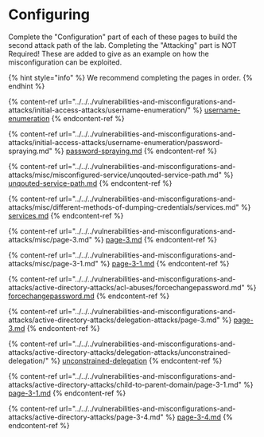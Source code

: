 # Configuring

Complete the "Configuration" part of each of these pages to build the second attack path of the lab. Completing the "Attacking" part is NOT Required! These are added to give as an example on how the misconfiguration can be exploited.

{% hint style="info" %}
We recommend completing the pages in order.
{% endhint %}

{% content-ref url="../../../vulnerabilities-and-misconfigurations-and-attacks/initial-access-attacks/username-enumeration/" %}
[username-enumeration](../../../vulnerabilities-and-misconfigurations-and-attacks/initial-access-attacks/username-enumeration/)
{% endcontent-ref %}

{% content-ref url="../../../vulnerabilities-and-misconfigurations-and-attacks/initial-access-attacks/username-enumeration/password-spraying.md" %}
[password-spraying.md](../../../vulnerabilities-and-misconfigurations-and-attacks/initial-access-attacks/username-enumeration/password-spraying.md)
{% endcontent-ref %}

{% content-ref url="../../../vulnerabilities-and-misconfigurations-and-attacks/misc/misconfigured-service/unqouted-service-path.md" %}
[unqouted-service-path.md](../../../vulnerabilities-and-misconfigurations-and-attacks/misc/misconfigured-service/unqouted-service-path.md)
{% endcontent-ref %}

{% content-ref url="../../../vulnerabilities-and-misconfigurations-and-attacks/misc/different-methods-of-dumping-credentials/services.md" %}
[services.md](../../../vulnerabilities-and-misconfigurations-and-attacks/misc/different-methods-of-dumping-credentials/services.md)
{% endcontent-ref %}

{% content-ref url="../../../vulnerabilities-and-misconfigurations-and-attacks/misc/page-3.md" %}
[page-3.md](../../../vulnerabilities-and-misconfigurations-and-attacks/misc/page-3.md)
{% endcontent-ref %}

{% content-ref url="../../../vulnerabilities-and-misconfigurations-and-attacks/misc/page-3-1.md" %}
[page-3-1.md](../../../vulnerabilities-and-misconfigurations-and-attacks/misc/page-3-1.md)
{% endcontent-ref %}

{% content-ref url="../../../vulnerabilities-and-misconfigurations-and-attacks/active-directory-attacks/acl-abuses/forcechangepassword.md" %}
[forcechangepassword.md](../../../vulnerabilities-and-misconfigurations-and-attacks/active-directory-attacks/acl-abuses/forcechangepassword.md)
{% endcontent-ref %}

{% content-ref url="../../../vulnerabilities-and-misconfigurations-and-attacks/active-directory-attacks/delegation-attacks/page-3.md" %}
[page-3.md](../../../vulnerabilities-and-misconfigurations-and-attacks/active-directory-attacks/delegation-attacks/page-3.md)
{% endcontent-ref %}

{% content-ref url="../../../vulnerabilities-and-misconfigurations-and-attacks/active-directory-attacks/delegation-attacks/unconstrained-delegation/" %}
[unconstrained-delegation](../../../vulnerabilities-and-misconfigurations-and-attacks/active-directory-attacks/delegation-attacks/unconstrained-delegation/)
{% endcontent-ref %}

{% content-ref url="../../../vulnerabilities-and-misconfigurations-and-attacks/active-directory-attacks/child-to-parent-domain/page-3-1.md" %}
[page-3-1.md](../../../vulnerabilities-and-misconfigurations-and-attacks/active-directory-attacks/child-to-parent-domain/page-3-1.md)
{% endcontent-ref %}

{% content-ref url="../../../vulnerabilities-and-misconfigurations-and-attacks/active-directory-attacks/page-3-4.md" %}
[page-3-4.md](../../../vulnerabilities-and-misconfigurations-and-attacks/active-directory-attacks/page-3-4.md)
{% endcontent-ref %}
